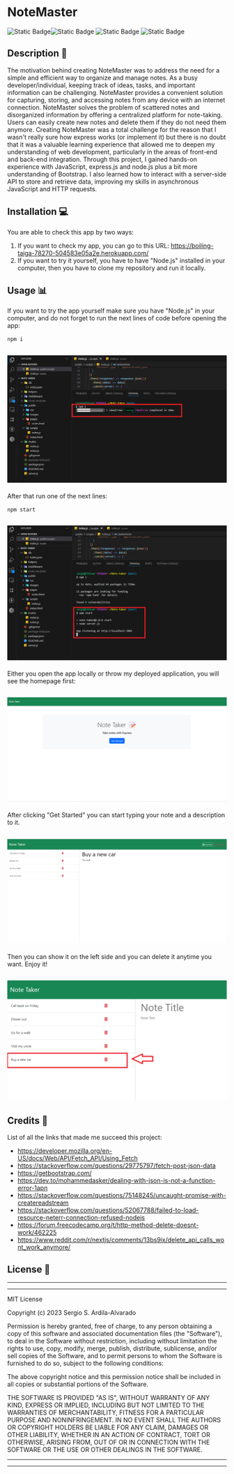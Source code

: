 # NoteMaster
![Static Badge](https://img.shields.io/badge/JavaScript-F7DF1E?style=for-the-badge&logo=javascript&labelColor=black)![Static Badge](https://img.shields.io/badge/Node.js-%23339933?style=for-the-badge&logo=node.js&labelColor=black)
![Static Badge](https://img.shields.io/badge/Express%20-%20black?style=for-the-badge&logo=Express&logoColor=white&labelColor=black&color=white)
![Static Badge](https://img.shields.io/badge/MIT-%2316A5F3?style=for-the-badge&label=License)

## Description  :bookmark_tabs:
The motivation behind creating NoteMaster was to address the need for a simple and efficient way to organize and manage notes. As a busy developer/individual, keeping track of ideas, tasks, and important information can be challenging. NoteMaster provides a convenient solution for capturing, storing, and accessing notes from any device with an internet connection. NoteMaster solves the problem of scattered notes and disorganized information by offering a centralized platform for note-taking. Users can easily create new notes and delete them if they do not need them anymore. 
Creating NoteMaster was a total challenge for the reason that I wasn't really sure how express works (or implement it) but there is no doubt that it was a valuable learning experience that allowed me to deepen my understanding of web development, particularly in the areas of front-end and back-end integration. Through this project, I gained hands-on experience with JavaScript, express.js and node.js plus a bit more understanding of Bootstrap. I also learned how to interact with a server-side API to store and retrieve data, improving my skills in asynchronous JavaScript and HTTP requests.
## Installation :computer:

You are able to check this app by two ways:

 1. If you want to check my app, you can go to this URL: https://boiling-taiga-78270-504583e05a2e.herokuapp.com/ 
 2. If you want to try it yourself, you have to have "Node.js" installed in your computer, then you have to clone my repository and run it locally.

## Usage :bar_chart:

If you want to try the app yourself make sure you have "Node.js" in your computer, and do not forget to run the next lines of code before opening the app:
    
    npm i

 
 ![Running the first code.](public/images/screen1.png)
 ---
After that run one of the next lines:

    npm start

 ![Running the next line.](public/images/screen2.png)
 ---
Either you open the app locally or throw my deployed application, you will see the homepage first:

 ![Running the next line.](public/images/screen3.png)
 ---
After clicking "Get Started" you can start typing your note and a description to it.

 ![Running the next line.](public/images/screen4.png)
 ---
Then you can show it on the left side and you can delete it anytime you want. Enjoy it!

 ![Running the next line.](public/images/screen5.png)
 ---

## Credits :email:

List of all the links that made me succeed this project:
- https://developer.mozilla.org/en-US/docs/Web/API/Fetch_API/Using_Fetch
- https://stackoverflow.com/questions/29775797/fetch-post-json-data
- https://getbootstrap.com/
- https://dev.to/mohammedasker/dealing-with-json-is-not-a-function-error-1apn
- https://stackoverflow.com/questions/75148245/uncaught-promise-with-createreadstream
- https://stackoverflow.com/questions/52067788/failed-to-load-resource-neterr-connection-refused-nodejs
- https://forum.freecodecamp.org/t/http-method-delete-doesnt-work/462225
- https://www.reddit.com/r/nextjs/comments/13bs9ix/delete_api_calls_wont_work_anymore/

## License :memo:
---
---
MIT License

Copyright (c) 2023 Sergio S. Ardila-Alvarado

Permission is hereby granted, free of charge, to any person obtaining a copy
of this software and associated documentation files (the "Software"), to deal
in the Software without restriction, including without limitation the rights
to use, copy, modify, merge, publish, distribute, sublicense, and/or sell
copies of the Software, and to permit persons to whom the Software is
furnished to do so, subject to the following conditions:

The above copyright notice and this permission notice shall be included in all
copies or substantial portions of the Software.

THE SOFTWARE IS PROVIDED "AS IS", WITHOUT WARRANTY OF ANY KIND, EXPRESS OR
IMPLIED, INCLUDING BUT NOT LIMITED TO THE WARRANTIES OF MERCHANTABILITY,
FITNESS FOR A PARTICULAR PURPOSE AND NONINFRINGEMENT. IN NO EVENT SHALL THE
AUTHORS OR COPYRIGHT HOLDERS BE LIABLE FOR ANY CLAIM, DAMAGES OR OTHER
LIABILITY, WHETHER IN AN ACTION OF CONTRACT, TORT OR OTHERWISE, ARISING FROM,
OUT OF OR IN CONNECTION WITH THE SOFTWARE OR THE USE OR OTHER DEALINGS IN THE
SOFTWARE.

---
---
